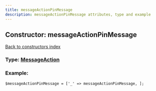 ```yaml
---
title: messageActionPinMessage
description: messageActionPinMessage attributes, type and example
---
```

## Constructor: messageActionPinMessage  
[Back to constructors index](index.md)






### Type: [MessageAction](../types/MessageAction.md)


### Example:

```
$messageActionPinMessage = ['_' => messageActionPinMessage, ];
```